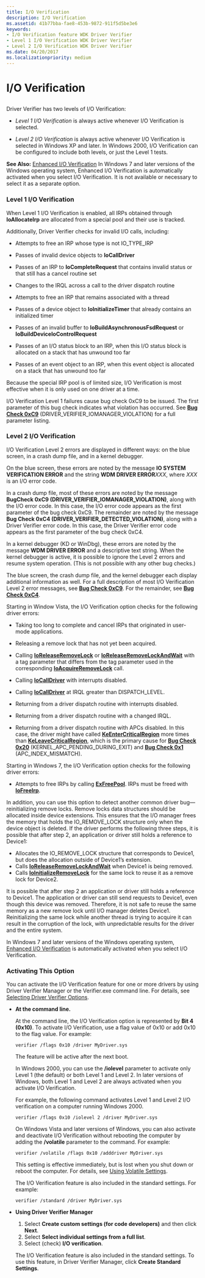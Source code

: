 ```yaml
---
title: I/O Verification
description: I/O Verification
ms.assetid: 41b77bba-fae8-453b-9872-911f5d5be3e6
keywords:
- I/O Verification feature WDK Driver Verifier
- Level 1 I/O Verification WDK Driver Verifier
- Level 2 I/O Verification WDK Driver Verifier
ms.date: 04/20/2017
ms.localizationpriority: medium
---
```


# I/O Verification


## <span id="ddk_i_o_verification_tools"></span><span id="DDK_I_O_VERIFICATION_TOOLS"></span>


Driver Verifier has two levels of I/O Verification:

-   *Level 1 I/O Verification* is always active whenever I/O Verification is selected.

-   *Level 2 I/O Verification* is always active whenever I/O Verification is selected in Windows XP and later. In Windows 2000, I/O Verification can be configured to include both levels, or just the Level 1 tests.

**See Also:** [Enhanced I/O Verification](enhanced-i-o-verification.md) In Windows 7 and later versions of the Windows operating system, Enhanced I/O Verification is automatically activated when you select I/O Verification. It is not available or necessary to select it as a separate option.

### <span id="level_1_i_o_verification"></span><span id="LEVEL_1_I_O_VERIFICATION"></span>Level 1 I/O Verification

When Level 1 I/O Verification is enabled, all IRPs obtained through **IoAllocateIrp** are allocated from a special pool and their use is tracked.

Additionally, Driver Verifier checks for invalid I/O calls, including:

-   Attempts to free an IRP whose type is not IO\_TYPE\_IRP

-   Passes of invalid device objects to **IoCallDriver**

-   Passes of an IRP to **IoCompleteRequest** that contains invalid status or that still has a cancel routine set

-   Changes to the IRQL across a call to the driver dispatch routine

-   Attempts to free an IRP that remains associated with a thread

-   Passes of a device object to **IoInitializeTimer** that already contains an initialized timer

-   Passes of an invalid buffer to **IoBuildAsynchronousFsdRequest** or **IoBuildDeviceIoControlRequest**

-   Passes of an I/O status block to an IRP, when this I/O status block is allocated on a stack that has unwound too far

-   Passes of an event object to an IRP, when this event object is allocated on a stack that has unwound too far

Because the special IRP pool is of limited size, I/O Verification is most effective when it is only used on one driver at a time.

I/O Verification Level 1 failures cause bug check 0xC9 to be issued. The first parameter of this bug check indicates what violation has occurred. See [**Bug Check 0xC9**](https://docs.microsoft.com/windows-hardware/drivers/debugger/bug-check-0xc9--driver-verifier-iomanager-violation) (DRIVER\_VERIFIER\_IOMANAGER\_VIOLATION) for a full parameter listing.

### <span id="level_2_i_o_verification"></span><span id="LEVEL_2_I_O_VERIFICATION"></span>Level 2 I/O Verification

I/O Verification Level 2 errors are displayed in different ways: on the blue screen, in a crash dump file, and in a kernel debugger.

On the blue screen, these errors are noted by the message **IO SYSTEM VERIFICATION ERROR** and the string **WDM DRIVER ERROR***XXX*, where *XXX* is an I/O error code.

In a crash dump file, most of these errors are noted by the message **BugCheck 0xC9 (DRIVER\_VERIFIER\_IOMANAGER\_VIOLATION)**, along with the I/O error code. In this case, the I/O error code appears as the first parameter of the bug check 0xC9. The remainder are noted by the message **Bug Check 0xC4 (DRIVER\_VERIFIER\_DETECTED\_VIOLATION)**, along with a Driver Verifier error code. In this case, the Driver Verifier error code appears as the first parameter of the bug check 0xC4.

In a kernel debugger (KD or WinDbg), these errors are noted by the message **WDM DRIVER ERROR** and a descriptive text string. When the kernel debugger is active, it is possible to ignore the Level 2 errors and resume system operation. (This is not possible with any other bug checks.)

The blue screen, the crash dump file, and the kernel debugger each display additional information as well. For a full description of most I/O Verification Level 2 error messages, see [**Bug Check 0xC9**](https://docs.microsoft.com/windows-hardware/drivers/debugger/bug-check-0xc9--driver-verifier-iomanager-violation). For the remainder, see [**Bug Check 0xC4**](https://docs.microsoft.com/windows-hardware/drivers/debugger/bug-check-0xc4--driver-verifier-detected-violation).

Starting in Window Vista, the I/O Verification option checks for the following driver errors:

-   Taking too long to complete and cancel IRPs that originated in user-mode applications.

-   Releasing a remove lock that has not yet been acquired.

-   Calling [**IoReleaseRemoveLock**](https://docs.microsoft.com/windows-hardware/drivers/ddi/content/wdm/nf-wdm-ioreleaseremovelock) or [**IoReleaseRemoveLockAndWait**](https://docs.microsoft.com/windows-hardware/drivers/ddi/content/wdm/nf-wdm-ioreleaseremovelockandwait) with a tag parameter that differs from the tag parameter used in the corresponding [**IoAcquireRemoveLock**](https://docs.microsoft.com/windows-hardware/drivers/ddi/content/wdm/nf-wdm-ioacquireremovelock) call.

-   Calling [**IoCallDriver**](https://docs.microsoft.com/windows-hardware/drivers/ddi/content/wdm/nf-wdm-iocalldriver) with interrupts disabled.

-   Calling [**IoCallDriver**](https://docs.microsoft.com/windows-hardware/drivers/ddi/content/wdm/nf-wdm-iocalldriver) at IRQL greater than DISPATCH\_LEVEL.

-   Returning from a driver dispatch routine with interrupts disabled.

-   Returning from a driver dispatch routine with a changed IRQL.

-   Returning from a driver dispatch routine with APCs disabled. In this case, the driver might have called [**KeEnterCriticalRegion**](https://docs.microsoft.com/windows-hardware/drivers/ddi/content/ntddk/nf-ntddk-keentercriticalregion) more times than [**KeLeaveCriticalRegion**](https://docs.microsoft.com/windows-hardware/drivers/ddi/content/ntddk/nf-ntddk-keleavecriticalregion), which is the primary cause for [**Bug Check 0x20**](https://docs.microsoft.com/windows-hardware/drivers/debugger/bug-check-0x20--kernel-apc-pending-during-exit) (KERNEL\_APC\_PENDING\_DURING\_EXIT) and [**Bug Check 0x1**](https://docs.microsoft.com/windows-hardware/drivers/debugger/bug-check-0x1--apc-index-mismatch) (APC\_INDEX\_MISMATCH).

Starting in Windows 7, the I/O Verification option checks for the following driver errors:

-   Attempts to free IRPs by calling [**ExFreePool**](https://docs.microsoft.com/windows-hardware/drivers/ddi/content/ntddk/nf-ntddk-exfreepool). IRPs must be freed with [**IoFreeIrp**](https://docs.microsoft.com/windows-hardware/drivers/ddi/content/wdm/nf-wdm-iofreeirp).

In addition, you can use this option to detect another common driver bug—reinitializing remove locks. Remove locks data structures should be allocated inside device extensions. This ensures that the I/O manager frees the memory that holds the IO\_REMOVE\_LOCK structure only when the device object is deleted. If the driver performs the following three steps, it is possible that after step 2, an application or driver still holds a reference to Device1:

-   Allocates the IO\_REMOVE\_LOCK structure that corresponds to Device1, but does the allocation outside of Device1’s extension.
-   Calls [**IoReleaseRemoveLockAndWait**](https://docs.microsoft.com/windows-hardware/drivers/ddi/content/wdm/nf-wdm-ioreleaseremovelockandwait) when Device1 is being removed.
-   Calls [**IoInitializeRemoveLock**](https://docs.microsoft.com/windows-hardware/drivers/ddi/content/wdm/nf-wdm-ioinitializeremovelock) for the same lock to reuse it as a remove lock for Device2.

It is possible that after step 2 an application or driver still holds a reference to Device1. The application or driver can still send requests to Device1, even though this device was removed. Therefore, it is not safe to reuse the same memory as a new remove lock until I/O manager deletes Device1. Reinitializing the same lock while another thread is trying to acquire it can result in the corruption of the lock, with unpredictable results for the driver and the entire system.

In Windows 7 and later versions of the Windows operating system, [Enhanced I/O Verification](enhanced-i-o-verification.md) is automatically activated when you select I/O Verification.

### <span id="activating_this_option"></span><span id="ACTIVATING_THIS_OPTION"></span>Activating This Option

You can activate the I/O Verification feature for one or more drivers by using Driver Verifier Manager or the Verifier.exe command line. For details, see [Selecting Driver Verifier Options](selecting-driver-verifier-options.md).

-   **At the command line.**

    At the command line, the I/O Verification option is represented by **Bit 4 (0x10)**. To activate I/O Verification, use a flag value of 0x10 or add 0x10 to the flag value. For example:

    ```
    verifier /flags 0x10 /driver MyDriver.sys
    ```

    The feature will be active after the next boot.

    In Windows 2000, you can use the **/iolevel** parameter to activate only Level 1 (the default) or both Level 1 and Level 2. In later versions of Windows, both Level 1 and Level 2 are always activated when you activate I/O Verification.

    For example, the following command activates Level 1 and Level 2 I/O verification on a computer running Windows 2000.

    ```
    verifier /flags 0x10 /iolevel 2 /driver MyDriver.sys
    ```

    On Windows Vista and later versions of Windows, you can also activate and deactivate I/O Verification without rebooting the computer by adding the **/volatile** parameter to the command. For example:

    ```
    verifier /volatile /flags 0x10 /adddriver MyDriver.sys
    ```

    This setting is effective immediately, but is lost when you shut down or reboot the computer. For details, see [Using Volatile Settings](using-volatile-settings.md).

    The I/O Verification feature is also included in the standard settings. For example:

    ```
    verifier /standard /driver MyDriver.sys
    ```

-   **Using Driver Verifier Manager**

    1.  Select **Create custom settings (for code developers)** and then click **Next**.
    2.  Select **Select individual settings from a full list**.
    3.  Select (check) **I/O verification**.

    The I/O Verification feature is also included in the standard settings. To use this feature, in Driver Verifier Manager, click **Create Standard Settings**.

 

 





